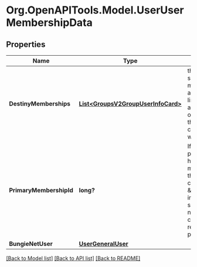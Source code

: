 # Org.OpenAPITools.Model.UserUserMembershipData

## Properties

Name | Type | Description | Notes
------------ | ------------- | ------------- | -------------
**DestinyMemberships** | [**List&lt;GroupsV2GroupUserInfoCard&gt;**](GroupsV2GroupUserInfoCard.md) | this allows you to see destiny memberships that are visible and linked to this account (regardless of whether or not they have characters on the world server) | [optional] 
**PrimaryMembershipId** | **long?** | If this property is populated, it will have the membership ID of the account considered to be \&quot;primary\&quot; in this user&#39;s cross save relationship.   If null, this user has no cross save relationship, nor primary account. | [optional] 
**BungieNetUser** | [**UserGeneralUser**](UserGeneralUser.md) |  | [optional] 

[[Back to Model list]](../README.md#documentation-for-models) [[Back to API list]](../README.md#documentation-for-api-endpoints) [[Back to README]](../README.md)

